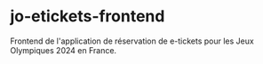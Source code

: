 # jo-etickets-frontend
Frontend de l'application de réservation de e-tickets pour les Jeux Olympiques 2024 en France. 

